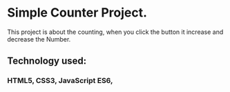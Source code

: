 # Simple Counter Project.

This project is about the counting, when you click the button it increase and decrease the Number.

## Technology used:

### HTML5, CSS3, JavaScript ES6,
